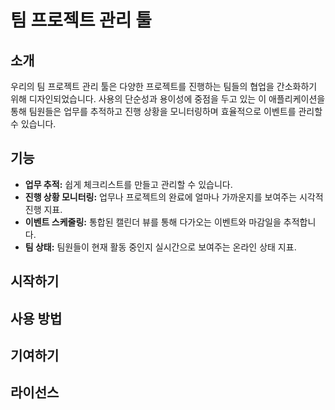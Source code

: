 # 팀 프로젝트 관리 툴

## 소개
우리의 팀 프로젝트 관리 툴은 다양한 프로젝트를 진행하는 팀들의 협업을 간소화하기 위해 디자인되었습니다. 사용의 단순성과 용이성에 중점을 두고 있는 이 애플리케이션을 통해 팀원들은 업무를 추적하고 진행 상황을 모니터링하며 효율적으로 이벤트를 관리할 수 있습니다.

## 기능
- **업무 추적:** 쉽게 체크리스트를 만들고 관리할 수 있습니다.
- **진행 상황 모니터링:** 업무나 프로젝트의 완료에 얼마나 가까운지를 보여주는 시각적 진행 지표.
- **이벤트 스케줄링:** 통합된 캘린더 뷰를 통해 다가오는 이벤트와 마감일을 추적합니다.
- **팀 상태:** 팀원들이 현재 활동 중인지 실시간으로 보여주는 온라인 상태 지표.

## 시작하기


## 사용 방법


## 기여하기


## 라이선스
